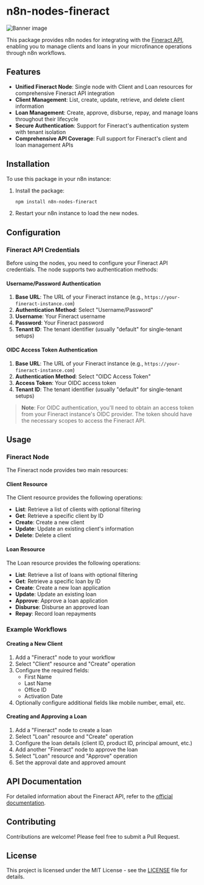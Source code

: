 # n8n-nodes-fineract

![Banner image](https://user-images.githubusercontent.com/10284570/173569848-c624317f-42b1-45a6-ab09-f0ea3c247648.png)

This package provides n8n nodes for integrating with the [Fineract API](https://mifosforge.jira.com/wiki/spaces/docs/pages/52096789/API+Documentation), enabling you to manage clients and loans in your microfinance operations through n8n workflows.

## Features

- **Unified Fineract Node**: Single node with Client and Loan resources for comprehensive Fineract API integration
- **Client Management**: List, create, update, retrieve, and delete client information
- **Loan Management**: Create, approve, disburse, repay, and manage loans throughout their lifecycle
- **Secure Authentication**: Support for Fineract's authentication system with tenant isolation
- **Comprehensive API Coverage**: Full support for Fineract's client and loan management APIs

## Installation

To use this package in your n8n instance:

1. Install the package:

   ```bash
   npm install n8n-nodes-fineract
   ```

2. Restart your n8n instance to load the new nodes.

## Configuration

### Fineract API Credentials

Before using the nodes, you need to configure your Fineract API credentials. The node supports two authentication methods:

#### Username/Password Authentication

1. **Base URL**: The URL of your Fineract instance (e.g., `https://your-fineract-instance.com`)
2. **Authentication Method**: Select "Username/Password"
3. **Username**: Your Fineract username
4. **Password**: Your Fineract password
5. **Tenant ID**: The tenant identifier (usually "default" for single-tenant setups)

#### OIDC Access Token Authentication

1. **Base URL**: The URL of your Fineract instance (e.g., `https://your-fineract-instance.com`)
2. **Authentication Method**: Select "OIDC Access Token"
3. **Access Token**: Your OIDC access token
4. **Tenant ID**: The tenant identifier (usually "default" for single-tenant setups)

> **Note**: For OIDC authentication, you'll need to obtain an access token from your Fineract instance's OIDC provider. The token should have the necessary scopes to access the Fineract API.

## Usage

### Fineract Node

The Fineract node provides two main resources:

#### Client Resource

The Client resource provides the following operations:

- **List**: Retrieve a list of clients with optional filtering
- **Get**: Retrieve a specific client by ID
- **Create**: Create a new client
- **Update**: Update an existing client's information
- **Delete**: Delete a client

#### Loan Resource

The Loan resource provides the following operations:

- **List**: Retrieve a list of loans with optional filtering
- **Get**: Retrieve a specific loan by ID
- **Create**: Create a new loan application
- **Update**: Update an existing loan
- **Approve**: Approve a loan application
- **Disburse**: Disburse an approved loan
- **Repay**: Record loan repayments

### Example Workflows

#### Creating a New Client

1. Add a "Fineract" node to your workflow
2. Select "Client" resource and "Create" operation
3. Configure the required fields:
   - First Name
   - Last Name
   - Office ID
   - Activation Date
4. Optionally configure additional fields like mobile number, email, etc.

#### Creating and Approving a Loan

1. Add a "Fineract" node to create a loan
2. Select "Loan" resource and "Create" operation
3. Configure the loan details (client ID, product ID, principal amount, etc.)
4. Add another "Fineract" node to approve the loan
5. Select "Loan" resource and "Approve" operation
6. Set the approval date and approved amount

## API Documentation

For detailed information about the Fineract API, refer to the [official documentation](https://mifosforge.jira.com/wiki/spaces/docs/pages/52096789/API+Documentation).

## Contributing

Contributions are welcome! Please feel free to submit a Pull Request.

## License

This project is licensed under the MIT License - see the [LICENSE](LICENSE.md) file for details.
